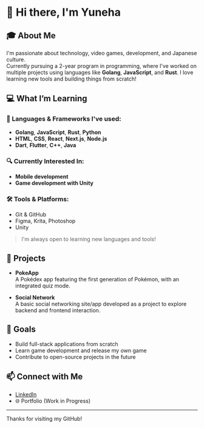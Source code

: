 # 👋 Hi there, I'm Yuneha

## 🎓 About Me
I'm passionate about technology, video games, development, and Japanese culture.  
Currently pursuing a 2-year program in programming, where I’ve worked on multiple projects using languages like **Golang**, **JavaScript**, and **Rust**. I love learning new tools and building things from scratch!

## 💻 What I’m Learning

### 🧠 Languages & Frameworks I've used:
- **Golang**, **JavaScript**, **Rust**, **Python**
- **HTML**, **CSS**, **React**, **Next.js**, **Node.js**
- **Dart**, **Flutter**, **C++**, **Java**

### 🔍 Currently Interested In:
- **Mobile development**
- **Game development with Unity**

### 🛠 Tools & Platforms:
- Git & GitHub  
- Figma, Krita, Photoshop  
- Unity

> I'm always open to learning new languages and tools!

## 🔧 Projects

- **PokeApp**  
  A Pokédex app featuring the first generation of Pokémon, with an integrated quiz mode.

- **Social Network**  
  A basic social networking site/app developed as a project to explore backend and frontend interaction.

## 🚀 Goals

- Build full-stack applications from scratch  
- Learn game development and release my own game  
- Contribute to open-source projects in the future

## 📫 Connect with Me

- [LinkedIn](https://www.linkedin.com/in/ayung26/)  
- 🌐 Portfolio (Work in Progress)

---

Thanks for visiting my GitHub!
